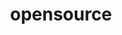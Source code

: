 ---
layout: page
title: opensource
nav: true
nav_order: 4
dropdown: true
children:
    - title: github
      permalink: /repositories/
    - title: divider
    - title: presentations
      permalink: /presentations/
    - title: divider
    - title: mentoring
      permalink: /mentoring/
---